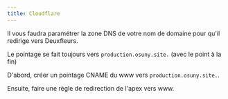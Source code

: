 ```yaml
---
title: Cloudflare
---
```


Il vous faudra paramétrer la zone DNS de votre nom de domaine pour qu'il redirige vers Deuxfleurs.

Le pointage se fait toujours vers `production.osuny.site.` (avec le point à la fin)

D'abord, créer un pointage CNAME du www vers `production.osuny.site.`.

Ensuite, faire une règle de redirection de l'apex vers www.